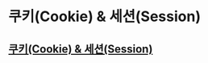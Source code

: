 # 쿠키(Cookie) & 세션(Session)

## [쿠키(Cookie) & 세션(Session)](https://velog.io/@octo__/%EC%BF%A0%ED%82%A4Cookie-%EC%84%B8%EC%85%98Session)